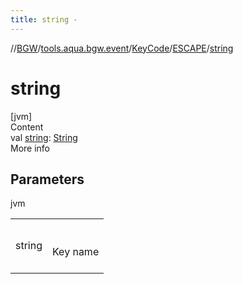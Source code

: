 ```yaml
---
title: string -
---
```

//[BGW](../../../../index.md)/[tools.aqua.bgw.event](../../index.md)/[KeyCode](../index.md)/[ESCAPE](index.md)/[string](string.md)



# string  
[jvm]  
Content  
val [string](string.md): [String](https://kotlinlang.org/api/latest/jvm/stdlib/kotlin/-string/index.html)  
More info  


## Parameters  
  
jvm  
  
| | |
|---|---|
| <a name="tools.aqua.bgw.event/KeyCode.ESCAPE/string/#/PointingToDeclaration/"></a>string| <a name="tools.aqua.bgw.event/KeyCode.ESCAPE/string/#/PointingToDeclaration/"></a><br><br>Key name<br><br>|
  
  



